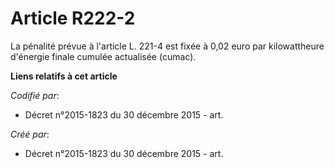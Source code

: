 # Article R222-2

La pénalité prévue à l'article L. 221-4 est fixée à 0,02 euro par kilowattheure d'énergie finale cumulée actualisée (cumac).

**Liens relatifs à cet article**

_Codifié par_:

  - Décret n°2015-1823 du 30 décembre 2015 - art.

_Créé par_:

  - Décret n°2015-1823 du 30 décembre 2015 - art.
